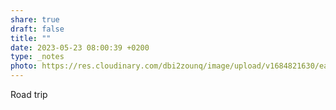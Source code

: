 ```yaml
---
share: true
draft: false
title: ""
date: 2023-05-23 08:00:39 +0200
type: _notes
photo: https://res.cloudinary.com/dbi2zounq/image/upload/v1684821630/ea0ydxunolmspz04a89c.jpg
---
```


Road trip
